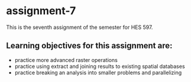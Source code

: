 # assignment-7
This is the seventh assignment of the semester for HES 597. 

## Learning objectives for this assignment are:
- practice more advanced raster operations
- practice using extract and joining results to existing spatial databases
- practice breaking an analysis into smaller problems and parallelizing
